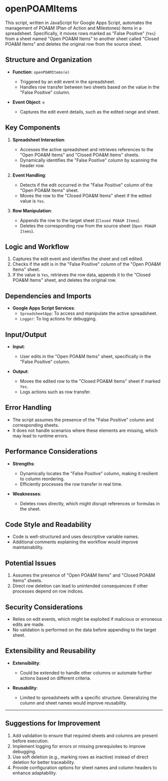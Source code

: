 # openPOAMItems

This script, written in JavaScript for Google Apps Script, automates the management of POA&M (Plan of Action and Milestones) items in a spreadsheet. Specifically, it moves rows marked as "False Positive" (`Yes`) from a sheet named "Open POA&M Items" to another sheet called "Closed POA&M Items" and deletes the original row from the source sheet.

## Structure and Organization
- **Function**: `openPOAMItems(e)`
    - Triggered by an edit event in the spreadsheet.
    - Handles row transfer between two sheets based on the value in the "False Positive" column.

- **Event Object**: `e`
    - Captures the edit event details, such as the edited range and sheet.

## Key Components
1. **Spreadsheet Interaction**:
    - Accesses the active spreadsheet and retrieves references to the "Open POA&M Items" and "Closed POA&M Items" sheets.
    - Dynamically identifies the "False Positive" column by scanning the header row.

2. **Event Handling**:
    - Detects if the edit occurred in the "False Positive" column of the "Open POA&M Items" sheet.
    - Moves the row to the "Closed POA&M Items" sheet if the edited value is `Yes`.

3. **Row Manipulation**:
    - Appends the row to the target sheet (`Closed POA&M Items`).
    - Deletes the corresponding row from the source sheet (`Open POA&M Items`).

## Logic and Workflow
1. Captures the edit event and identifies the sheet and cell edited.
2. Checks if the edit is in the "False Positive" column of the "Open POA&M Items" sheet.
3. If the value is `Yes`, retrieves the row data, appends it to the "Closed POA&M Items" sheet, and deletes the original row.

## Dependencies and Imports
- **Google Apps Script Services**:
    - `SpreadsheetApp`: To access and manipulate the active spreadsheet.
    - `Logger`: To log actions for debugging.

## Input/Output
- **Input**:
    - User edits in the "Open POA&M Items" sheet, specifically in the "False Positive" column.

- **Output**:
    - Moves the edited row to the "Closed POA&M Items" sheet if marked `Yes`.
    - Logs actions such as row transfer.

## Error Handling
- The script assumes the presence of the "False Positive" column and corresponding sheets.
- It does not handle scenarios where these elements are missing, which may lead to runtime errors.

## Performance Considerations
- **Strengths**:
    - Dynamically locates the "False Positive" column, making it resilient to column reordering.
    - Efficiently processes the row transfer in real time.

- **Weaknesses**:
    - Deletes rows directly, which might disrupt references or formulas in the sheet.

## Code Style and Readability
- Code is well-structured and uses descriptive variable names.
- Additional comments explaining the workflow would improve maintainability.

## Potential Issues
1. Assumes the presence of "Open POA&M Items" and "Closed POA&M Items" sheets.
2. Direct row deletion can lead to unintended consequences if other processes depend on row indices.

## Security Considerations
- Relies on edit events, which might be exploited if malicious or erroneous edits are made.
- No validation is performed on the data before appending to the target sheet.

## Extensibility and Reusability
- **Extensibility**:
    - Could be extended to handle other columns or automate further actions based on different criteria.

- **Reusability**:
    - Limited to spreadsheets with a specific structure. Generalizing the column and sheet names would improve reusability.

---

## Suggestions for Improvement
1. Add validation to ensure that required sheets and columns are present before execution.
2. Implement logging for errors or missing prerequisites to improve debugging.
3. Use soft deletion (e.g., marking rows as inactive) instead of direct deletion for better traceability.
4. Provide configuration options for sheet names and column headers to enhance adaptability.
